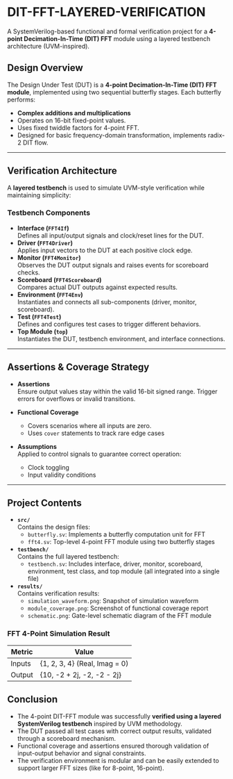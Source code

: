 # DIT-FFT-LAYERED-VERIFICATION

A SystemVerilog-based functional and formal verification project for a **4-point Decimation-In-Time (DIT) FFT** module using a layered testbench architecture (UVM-inspired).

##  Design Overview

The Design Under Test (DUT) is a **4-point Decimation-In-Time (DIT) FFT module**, implemented using two sequential butterfly stages. Each butterfly performs:

- **Complex additions and multiplications**
- Operates on 16-bit fixed-point values.
- Uses fixed twiddle factors for 4-point FFT.
- Designed for basic frequency-domain transformation, implements radix-2 DIT flow.

---

## Verification Architecture

A **layered testbench** is used to simulate UVM-style verification while maintaining simplicity:

###  Testbench Components

- **Interface (`FFT4If`)**  
  Defines all input/output signals and clock/reset lines for the DUT.
- **Driver (`FFT4Driver`)**  
 Applies input vectors to the DUT at each positive clock edge.
- **Monitor (`FFT4Monitor`)**  
  Observes the DUT output signals and raises events for scoreboard checks.
- **Scoreboard (`FFT4Scoreboard`)**  
  Compares actual DUT outputs against expected results.
- **Environment (`FFT4Env`)**  
  Instantiates and connects all sub-components (driver, monitor, scoreboard).
- **Test  (`FFT4Test`)**  
  Defines and configures test cases to trigger different behaviors.
- **Top Module (`top`)**  
  Instantiates the DUT, testbench environment, and interface connections.

---

##  Assertions & Coverage Strategy

- **Assertions**  
  Ensure output values stay within the valid 16-bit signed range. Trigger errors for overflows or invalid transitions.

- **Functional Coverage**  
  -  Covers scenarios where all inputs are zero.
  -   Uses `cover` statements to track rare edge cases

- **Assumptions**  
  Applied to control signals to guarantee correct operation:
  - Clock toggling
  - Input validity conditions

---
##  Project Contents
- **`src/`**  
  Contains the design files:
  - `butterfly.sv`: Implements a butterfly computation unit for FFT
  - `fft4.sv`: Top-level 4-point FFT module using two butterfly stages
- **`testbench/`**  
  Contains the full layered testbench:
  - `testbench.sv`: Includes interface, driver, monitor, scoreboard, environment, test class, and top module (all integrated into a single file)
- **`results/`**  
  Contains verification results:
  - `simulation_waveform.png`: Snapshot of simulation waveform
  - `module_coverage.png`: Screenshot of functional coverage report
  - `schematic.png`: Gate-level schematic diagram of the FFT module

###  FFT 4-Point Simulation Result

| Metric          | Value                          |
|-----------------|--------------------------------|
| Inputs          | {1, 2, 3, 4} (Real, Imag = 0)  |
|  Output         | {10, -2 + 2j, -2, -2 - 2j}     |

## Conclusion

- The 4-point DIT-FFT module was successfully **verified using a layered SystemVerilog testbench** inspired by UVM methodology.
- The DUT passed all test cases with correct output results, validated through a scoreboard mechanism.
- Functional coverage and assertions ensured thorough validation of input-output behavior and signal constraints.
- The verification environment is modular and can be easily extended to support larger FFT sizes (like for 8-point, 16-point).









